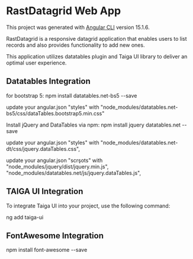 # RastDatagrid Web App

This project was generated with [Angular CLI](https://github.com/angular/angular-cli) version 15.1.6.

RastDatagrid is a responsive datagrid application that enables users to list records and also provides functionality to add new ones.

This application utilizes datatables plugin and Taiga UI library to deliver an optimal user experience.

## Datatables Integration

for bootstrap 5: 
npm install datatables.net-bs5 --save 

update your angular.json "styles" with
   "node_modules/datatables.net-bs5/css/dataTables.bootstrap5.min.css"

Install jQuery and DataTables via npm:
npm install jquery datatables.net --save

update your angular.json "styles" with
   "node_modules/datatables.net-dt/css/jquery.dataTables.css",
   
update your angular.json "scrşots" with
   "node_modules/jquery/dist/jquery.min.js",
   "node_modules/datatables.net/js/jquery.dataTables.js",


## TAIGA UI Integration

To integrate Taiga UI into your project, use the following command:

ng add taiga-ui

## FontAwesome Integration

npm install font-awesome --save
